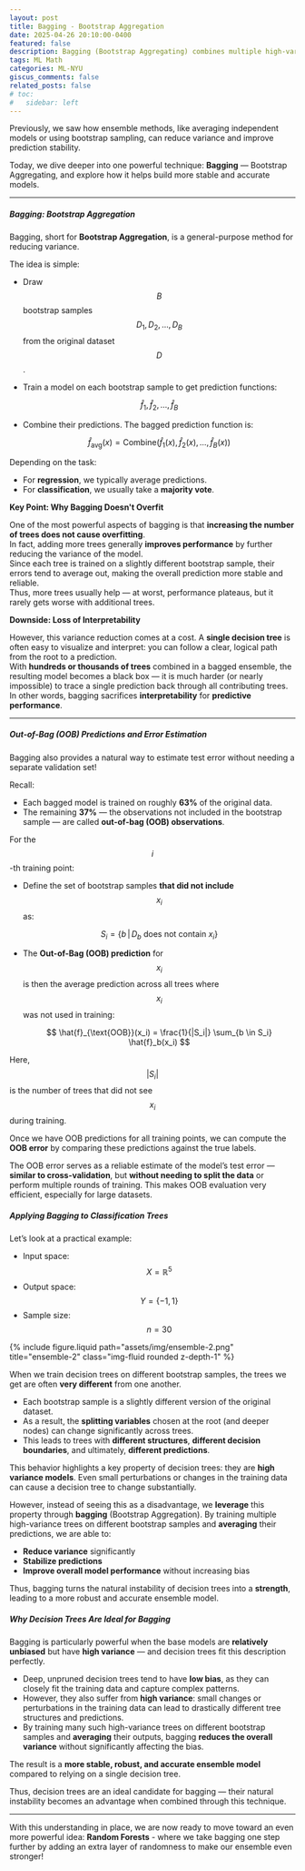 ```yaml
---
layout: post
title: Bagging - Bootstrap Aggregation
date: 2025-04-26 20:10:00-0400
featured: false
description: Bagging (Bootstrap Aggregating) combines multiple high-variance models trained on different bootstrap samples to create a more stable, accurate, and lower-variance ensemble predictor.
tags: ML Math
categories: ML-NYU
giscus_comments: false
related_posts: false
# toc:
#   sidebar: left
---
```


Previously, we saw how ensemble methods, like averaging independent models or using bootstrap sampling, can reduce variance and improve prediction stability.

Today, we dive deeper into one powerful technique: **Bagging** — Bootstrap Aggregating, and explore how it helps build more stable and accurate models.

---

##### **Bagging: Bootstrap Aggregation**

Bagging, short for **Bootstrap Aggregation**, is a general-purpose method for reducing variance.

The idea is simple:

- Draw $$B$$ bootstrap samples $$D_1, D_2, \dots, D_B$$ from the original dataset $$D$$.
- Train a model on each bootstrap sample to get prediction functions:

  $$
  \hat{f}_1, \hat{f}_2, \dots, \hat{f}_B
  $$

- Combine their predictions. The bagged prediction function is:

  $$
  \hat{f}_{\text{avg}}(x) = \text{Combine}\left( \hat{f}_1(x), \hat{f}_2(x), \dots, \hat{f}_B(x) \right)
  $$

Depending on the task:
- For **regression**, we typically average predictions.
- For **classification**, we usually take a **majority vote**.

**Key Point: Why Bagging Doesn't Overfit**

One of the most powerful aspects of bagging is that **increasing the number of trees does not cause overfitting**.  
In fact, adding more trees generally **improves performance** by further reducing the variance of the model.  
Since each tree is trained on a slightly different bootstrap sample, their errors tend to average out, making the overall prediction more stable and reliable.  
Thus, more trees usually help — at worst, performance plateaus, but it rarely gets worse with additional trees.

**Downside: Loss of Interpretability**

However, this variance reduction comes at a cost. A **single decision tree** is often easy to visualize and interpret: you can follow a clear, logical path from the root to a prediction.  
With **hundreds or thousands of trees** combined in a bagged ensemble, the resulting model becomes a black box — it is much harder (or nearly impossible) to trace a single prediction back through all contributing trees. In other words, bagging sacrifices **interpretability** for **predictive performance**.

---

##### **Out-of-Bag (OOB) Predictions and Error Estimation**

Bagging also provides a natural way to estimate test error without needing a separate validation set!

Recall:
- Each bagged model is trained on roughly **63%** of the original data.
- The remaining **37%** — the observations not included in the bootstrap sample — are called **out-of-bag (OOB) observations**.

For the $$i$$-th training point:

- Define the set of bootstrap samples **that did not include** $$x_i$$ as:

  $$
  S_i = \{b \,\vert\, D_b \text{ does not contain } x_i\}
  $$

- The **Out-of-Bag (OOB) prediction** for $$x_i$$ is then the average prediction across all trees where $$x_i$$ was not used in training:

  $$
  \hat{f}_{\text{OOB}}(x_i) = \frac{1}{|S_i|} \sum_{b \in S_i} \hat{f}_b(x_i)
  $$

Here, $$\vert S_i \vert $$ is the number of trees that did not see $$x_i$$ during training.

Once we have OOB predictions for all training points, we can compute the **OOB error** by comparing these predictions against the true labels.

The OOB error serves as a reliable estimate of the model’s test error — **similar to cross-validation**, but **without needing to split the data** or perform multiple rounds of training. This makes OOB evaluation very efficient, especially for large datasets.


##### **Applying Bagging to Classification Trees**

Let’s look at a practical example:

- Input space: $$X = \mathbb{R}^5$$
- Output space: $$Y = \{-1, 1\}$$
- Sample size: $$n = 30$$

<div class="row justify-content-center">
    <div class="col-sm-6 mt-3 mt-md-0">
        {% include figure.liquid path="assets/img/ensemble-2.png" title="ensemble-2" class="img-fluid rounded z-depth-1" %}
    </div>
</div>

When we train decision trees on different bootstrap samples, the trees we get are often **very different** from one another.

- Each bootstrap sample is a slightly different version of the original dataset.
- As a result, the **splitting variables** chosen at the root (and deeper nodes) can change significantly across trees.
- This leads to trees with **different structures**, **different decision boundaries**, and ultimately, **different predictions**.

This behavior highlights a key property of decision trees: they are **high variance models**. Even small perturbations or changes in the training data can cause a decision tree to change substantially.

However, instead of seeing this as a disadvantage, we **leverage** this property through **bagging** (Bootstrap Aggregation). By training multiple high-variance trees on different bootstrap samples and **averaging** their predictions, we are able to:

- **Reduce variance** significantly
- **Stabilize predictions**
- **Improve overall model performance** without increasing bias

Thus, bagging turns the natural instability of decision trees into a **strength**, leading to a more robust and accurate ensemble model.

##### **Why Decision Trees Are Ideal for Bagging**

Bagging is particularly powerful when the base models are **relatively unbiased** but have **high variance** — and decision trees fit this description perfectly.

- Deep, unpruned decision trees tend to have **low bias**, as they can closely fit the training data and capture complex patterns.
- However, they also suffer from **high variance**: small changes or perturbations in the training data can lead to drastically different tree structures and predictions.
- By training many such high-variance trees on different bootstrap samples and **averaging** their outputs, bagging **reduces the overall variance** without significantly affecting the bias.

The result is a **more stable, robust, and accurate ensemble model** compared to relying on a single decision tree.

Thus, decision trees are an ideal candidate for bagging — their natural instability becomes an advantage when combined through this technique.

---

With this understanding in place, we are now ready to move toward an even more powerful idea: **Random Forests** - where we take bagging one step further by adding an extra layer of randomness to make our ensemble even stronger!

